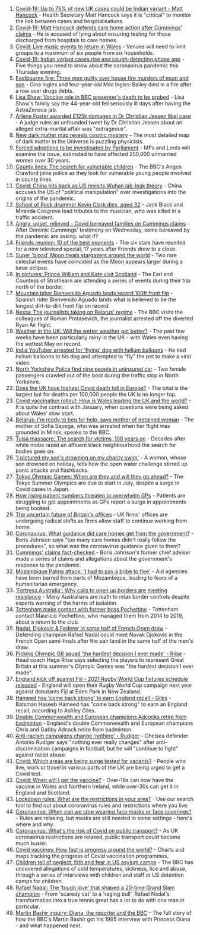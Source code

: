 1. [Covid-19: Up to 75% of new UK cases could be Indian variant - Matt Hancock](https://www.bbc.co.uk/news/uk-57275276) - Health Secretary Matt Hancock says it is "critical" to monitor the link between cases and hospitalisations.
2. [Covid-19: Matt Hancock defends care home action after Cummings' claims](https://www.bbc.co.uk/news/uk-politics-57276006) - He is accused of lying about ensuring testing for those discharged from hospitals to care homes.
3. [Covid: Live music events to return in Wales](https://www.bbc.co.uk/news/uk-wales-57274118) - Venues will need to limit groups to a maximum of six people from six households.
4. [Covid-19: Indian variant cases rise and cough-detecting phone app](https://www.bbc.co.uk/news/uk-57272736) - Five things you need to know about the coronavirus pandemic this Thursday evening.
5. [Eastbourne fire: Three men guilty over house fire murders of mum and son](https://www.bbc.co.uk/news/uk-england-sussex-57199083) - Gina Ingles and four-year-old Milo Ingles-Bailey died in a fire after a row over drugs debts.
6. [Lisa Shaw: Vaccine role in BBC presenter's death to be probed](https://www.bbc.co.uk/news/uk-england-tyne-57267169) - Lisa Shaw's family say the 44-year-old fell seriously ill days after having the AstraZeneca jab.
7. [Arlene Foster awarded £125k damages in Dr Christian Jessen libel case](https://www.bbc.co.uk/news/uk-northern-ireland-57268308) - A judge rules an unfounded tweet by Dr Christian Jessen about an alleged extra-marital affair was "outrageous".
8. [New dark matter map reveals cosmic mystery](https://www.bbc.co.uk/news/science-environment-57244708) - The most detailed map of dark matter in the Universe is puzzling physicists.
9. [Forced adoptions to be investigated by Parliament](https://www.bbc.co.uk/news/uk-57274323) - MPs and Lords will examine the issue, estimated to have affected 250,000 unmarried women over 30 years.
10. [County lines: The search for vulnerable children](https://www.bbc.co.uk/news/uk-57271269) - The BBC's Angus Crawford joins police as they look for vulnerable young people involved in county lines.
11. [Covid: China hits back as US revisits Wuhan lab-leak theory](https://www.bbc.co.uk/news/world-asia-china-57267729) - China accuses the US of "political manipulation" over investigations into the origins of the pandemic.
12. [School of Rock drummer Kevin Clark dies, aged 32](https://www.bbc.co.uk/news/newsbeat-57265742) - Jack Black and Miranda Cosgrove lead tributes to the musician, who was killed in a traffic accident.
13. [Angry, upset, relieved - Covid bereaved families on Cummings claims](https://www.bbc.co.uk/news/uk-57271249) - After Dominic Cummings' testimony on Wednesday, some bereaved by the pandemic are asking: what if?
14. [Friends reunion: 10 of the best moments](https://www.bbc.co.uk/news/entertainment-arts-57120599) - The six stars have reunited for a new televised special, 17 years after Friends drew to a close.
15. [Super 'blood' Moon treats stargazers around the world](https://www.bbc.co.uk/news/world-57269272) - Two rare celestial events have coincided as the Moon appears larger during a lunar eclipse.
16. [In pictures: Prince William and Kate visit Scotland](https://www.bbc.co.uk/news/uk-scotland-57241340) - The Earl and Countess of Strathearn are attending a series of events during their trip north of the border.
17. [Mountain biker Bienvenido Aguado lands record 100ft front flip](https://www.bbc.co.uk/news/world-57269382) - Spanish rider Bienvenido Aguado lands what is believed to be the longest dirt-to-dirt front flip on record.
18. [Nexta: The journalists taking on Belarus’ regime](https://www.bbc.co.uk/news/world-europe-57260241) - The BBC visits the colleagues of Roman Protasevich, the journalist arrested off the diverted Ryan Air flight.
19. [Weather in the UK: Will the wetter weather get better?](https://www.bbc.co.uk/news/uk-57270449) - The past few weeks have been particularly rainy in the UK - with Wales even having the wettest May on record.
20. [India YouTuber arrested for 'flying' dog with helium balloons](https://www.bbc.co.uk/news/world-asia-india-57266718) - He tied helium balloons to his dog and attempted to "fly" the pet to make a viral video.
21. [North Yorkshire Police find nine people in uninsured car](https://www.bbc.co.uk/news/uk-england-york-north-yorkshire-57261144) - Two female passengers crawled out of the boot during the traffic stop in North Yorkshire.
22. [Does the UK have highest Covid death toll in Europe?](https://www.bbc.co.uk/news/57268471) - The total is the largest but for deaths per 100,000 people the UK is no longer top.
23. [Covid vaccination rollout: How is Wales leading the UK and the world?](https://www.bbc.co.uk/news/uk-wales-57270903) - It is quite the contrast with January, when questions were being asked about Wales' slow start.
24. [Belarus: I'm ready to beg for help, says mother of detained woman](https://www.bbc.co.uk/news/world-europe-57251676) - The mother of Sofia Sapega, who was arrested when her flight was grounded in Minsk, speaks to the BBC.
25. [Tulsa massacre: The search for victims, 100 years on](https://www.bbc.co.uk/news/world-us-canada-57244863) - Decades after white mobs razed an affluent black neighbourhood the search for bodies goes on.
26. ['I pictured my son's drowning on my charity swim'](https://www.bbc.co.uk/news/uk-scotland-edinburgh-east-fife-57255690) - A woman, whose son drowned on holiday, tells how the open water challenge stirred up panic attacks and flashbacks.
27. [Tokyo Olympic Games: When are they and will they go ahead?](https://www.bbc.co.uk/news/world-asia-57240044) - The Tokyo Summer Olympics are due to start in July, despite a surge in Covid cases in Japan.
28. [How rising patient numbers threaten to overwhelm GPs](https://www.bbc.co.uk/news/health-57229848) - Patients are struggling to get appointments as GPs report a surge in appointments being booked.
29. [The uncertain future of Britain's offices](https://www.bbc.co.uk/news/business-57231021) - UK firms' offices are undergoing radical shifts as firms allow staff to continue working from home.
30. [Coronavirus: What guidance did care homes get from the government?](https://www.bbc.co.uk/news/52674073) - Boris Johnson says "too many care homes didn't really follow the procedures", so what was the coronavirus guidance given to them?
31. [Cummings' claims fact-checked ](https://www.bbc.co.uk/news/57254305) - Boris Johnson's former chief adviser made a series of claims and allegations about the government's response to the pandemic.
32. [Mozambique Palma attack: 'I had to pay a bribe to flee'](https://www.bbc.co.uk/news/world-africa-57254543) - Aid agencies have been barred from parts of Mozambique, leading to fears of a humanitarian emergency.
33. ['Fortress Australia': Why calls to open up borders are meeting resistance](https://www.bbc.co.uk/news/world-australia-57224635) - Many Australians are loath to relax border controls despite experts warning of the harms of isolation.
34. [Tottenham make contact with former boss Pochettino](https://www.bbc.co.uk/sport/football/57268046) - Tottenham contact Mauricio Pochettino, who managed them from 2014 to 2019, about a return to the club.
35. [Nadal, Djokovic & Federer in same half of French Open draw](https://www.bbc.co.uk/sport/tennis/57273187) - Defending champion Rafael Nadal could meet Novak Djokovic in the French Open semi-finals after the pair land in the same half of the men's draw.
36. [Picking Olympic GB squad 'the hardest decision I ever made' - Riise](https://www.bbc.co.uk/sport/football/57275615) - Head coach Hege Riise says selecting the players to represent Great Britain at this summer's Olympic Games was "the hardest decision I ever made".
37. [England kick off against Fiji - 2021 Rugby World Cup fixtures schedule released](https://www.bbc.co.uk/sport/rugby-union/57273290) - England will open their Rugby World Cup campaign next year against debutants Fiji at Eden Park in New Zealand.
38. [Hameed has 'come back strong' to earn England recall - Giles](https://www.bbc.co.uk/sport/cricket/57274052) - Batsman Haseeb Hameed has "come back strong" to earn an England recall, according to Ashley Giles.
39. [Double Commonwealth and European champions Adcocks retire from badminton](https://www.bbc.co.uk/sport/badminton/57271125) - England's double Commonwealth and European champions Chris and Gabby Adcock retire from badminton.
40. [Anti-racism campaigns change 'nothing' - Rudiger](https://www.bbc.co.uk/sport/football/57274583) - Chelsea defender Antonio Rudiger says "nothing ever really changes" after anti-discrimination campaigns in football, but he will "continue to fight" against racist abuse.
41. [Covid: Which areas are being surge tested for variants?](https://www.bbc.co.uk/news/explainers-54872039) - People who live, work or travel in various parts of the UK are being urged to get a Covid test.
42. [Covid: When will I get the vaccine?](https://www.bbc.co.uk/news/health-55045639) - Over-18s can now have the vaccine in Wales and Northern Ireland, while over-30s can get it in England and Scotland.
43. [Lockdown rules: What are the restrictions in your area?](https://www.bbc.co.uk/news/uk-54373904) - Use our search tool to find out about coronavirus rules and restrictions where you live.
44. [Coronavirus: When can we stop wearing face masks or face coverings?](https://www.bbc.co.uk/news/health-51205344) - Rules are relaxing, but masks are still needed in some settings - here's where and why.
45. [Coronavirus: What's the risk of Covid on public transport?](https://www.bbc.co.uk/news/health-51736185) - As UK coronavirus restrictions are relaxed, public transport could become much busier.
46. [Covid vaccines: How fast is progress around the world?](https://www.bbc.co.uk/news/world-56237778) - Charts and maps tracking the progress of Covid vaccination programmes.
47. [Children tell of neglect, filth and fear in US asylum camps](https://www.bbc.co.uk/news/world-us-canada-57149721) - The BBC has uncovered allegations of cold temperatures, sickness, lice and abuse, through a series of interviews with children and staff at US detention camps for children.
48. [Rafael Nadal: The 'tough love' that shaped a 20-time Grand Slam champion](https://www.bbc.co.uk/sport/tennis/56090941) - From 'scaredy cat' to a 'raging bull', Rafael Nadal's transformation into a true tennis great has a lot to do with one man in particular.
49. [Martin Bashir inquiry: Diana, the reporter and the BBC](https://www.bbc.co.uk/news/uk-56680229) - The full story of how the BBC's Martin Bashir got his 1995 interview with Princess Diana - and what happened next.
